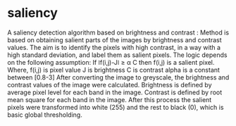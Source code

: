# saliency
A saliency detection algorithm based on brightness  and contrast :
Method is based on obtaining salient parts of the images by brightness and
contrast values. The aim is to identify the pixels with high contrast, in a way with a high
standard deviation, and label them as salient pixels.
The logic depends on the following assumption:
If ǀf(i,j)-Jǀ ≥ α C
then f(i,j) is a salient pixel.
Where,
f(i,j) is pixel value
J is brightness
C is contrast
alpha is a constant between [0.8-3]
After converting the image to greyscale, the brightness and contrast values of the image
were calculated. Brightness is defined by average pixel level for each band in the image.
Contrast is defined by root mean square for each band in the image. After this process the salient
pixels were transformed into white (255) and the rest to black (0), which is basic global
thresholding.
